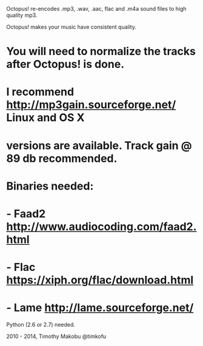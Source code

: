 Octopus! re-encodes .mp3, .wav, .aac, flac and .m4a sound files to high quality mp3.

Octopus! makes your music have consistent quality.

# You will need to normalize the tracks after Octopus! is done.
# I recommend http://mp3gain.sourceforge.net/ Linux and OS X
# versions are available. Track gain @ 89 db recommended.

# Binaries needed:
# - Faad2 http://www.audiocoding.com/faad2.html
# - Flac https://xiph.org/flac/download.html
# - Lame http://lame.sourceforge.net/

Python (2.6 or 2.7) needed.


2010 - 2014, Timothy Makobu @timkofu
